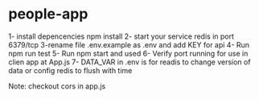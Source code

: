 # people-app
1- install depencencies
    npm install
2- start your service redis in port 6379/tcp
3-rename file .env.example as .env and add KEY for api
4- Run npm run test
5- Run npm start and used
6- Verify port running for use in clien app at App.js
7- DATA_VAR in .env is for readis to change version of data or config redis to flush with time

Note: checkout cors in app.js